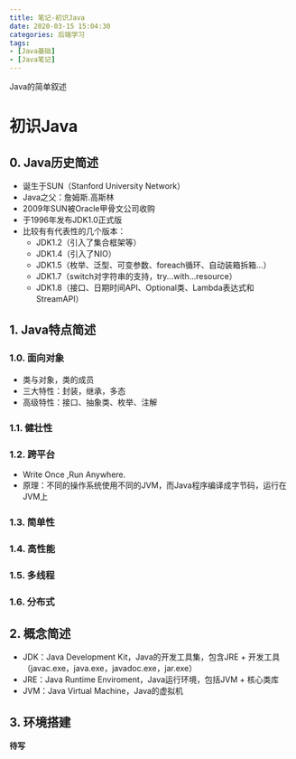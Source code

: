 ```yaml
---
title: 笔记-初识Java
date: 2020-03-15 15:04:30
categories: 后端学习
tags: 
- [Java基础]
- [Java笔记]
---
```


Java的简单叙述

<!-- more -->

# 初识Java

## 0. Java历史简述

- 诞生于SUN（Stanford University Network）
- Java之父：詹姆斯.高斯林
- 2009年SUN被Oracle甲骨文公司收购
- 于1996年发布JDK1.0正式版
- 比较有有代表性的几个版本：
  - JDK1.2（引入了集合框架等）
  - JDK1.4（引入了NIO）
  - JDK1.5（枚举、泛型、可变参数、foreach循环、自动装箱拆箱...）
  - JDK1.7（switch对字符串的支持，try...with...resource）
  - JDK1.8（接口、日期时间API、Optional类、Lambda表达式和StreamAPI）

## 1. Java特点简述

### 1.0. 面向对象

- 类与对象，类的成员
- 三大特性：封装，继承，多态
- 高级特性：接口、抽象类、枚举、注解

### 1.1. 健壮性

### 1.2. 跨平台

- Write Once ,Run Anywhere.
- 原理：不同的操作系统使用不同的JVM，而Java程序编译成字节码，运行在JVM上

### 1.3. 简单性

### 1.4. 高性能

### 1.5. 多线程

### 1.6. 分布式

## 2. 概念简述

- JDK：Java Development Kit，Java的开发工具集，包含JRE + 开发工具（javac.exe，java.exe，javadoc.exe，jar.exe）
- JRE：Java Runtime Enviroment，Java运行环境，包括JVM + 核心类库
- JVM：Java Virtual Machine，Java的虚拟机

## 3. 环境搭建

**待写**